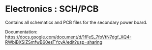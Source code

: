 # Electronics : SCH/PCB
Contains all schematics and PCB files for the secondary power board.

Documentation: https://docs.google.com/document/d/1fFeS_7foVtN7dgf_XQ4-RWbiBXSiZSmfwB60esTYcyA/edit?usp=sharing
